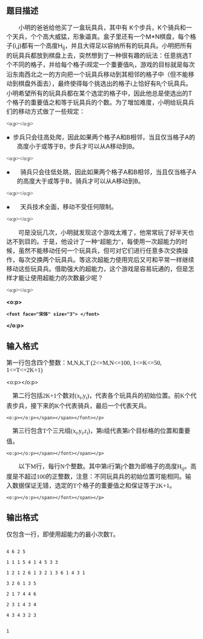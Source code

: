 ## 题目描述

<p class="MsoPlainText" style="margin: 0cm 0cm 0pt; text-indent: 24pt"><span style="font-size: 12pt; mso-bidi-font-size: 10.0pt; mso-ascii-font-family: 'Times New Roman'; mso-hansi-font-family: 'Times New Roman'"><font face="宋体">小明的爸爸给他买了一盒玩具兵，其中有</font></span><span lang="EN-US" style="font-size: 12pt; font-family: "Times New Roman"; mso-bidi-font-size: 10.0pt"> K</span><span style="font-size: 12pt; mso-bidi-font-size: 10.0pt; mso-ascii-font-family: 'Times New Roman'; mso-hansi-font-family: 'Times New Roman'"><font face="宋体">个步兵，</font></span><span lang="EN-US" style="font-size: 12pt; font-family: "Times New Roman"; mso-bidi-font-size: 10.0pt">K</span><span style="font-size: 12pt; mso-bidi-font-size: 10.0pt; mso-ascii-font-family: 'Times New Roman'; mso-hansi-font-family: 'Times New Roman'"><font face="宋体">个骑兵和一个天兵，个个高大威猛，形象逼真。盒子里还有一个</font></span><span lang="EN-US" style="font-size: 12pt; font-family: "Times New Roman"; mso-bidi-font-size: 10.0pt">M*N</span><span style="font-size: 12pt; mso-bidi-font-size: 10.0pt; mso-ascii-font-family: 'Times New Roman'; mso-hansi-font-family: 'Times New Roman'"><font face="宋体">棋盘，每个格子</font></span><span lang="EN-US" style="font-size: 12pt; font-family: "Times New Roman"; mso-bidi-font-size: 10.0pt">(i,j)</span><span style="font-size: 12pt; mso-bidi-font-size: 10.0pt; mso-ascii-font-family: 'Times New Roman'; mso-hansi-font-family: 'Times New Roman'"><font face="宋体">都有一个高度</font></span><span lang="EN-US" style="font-size: 12pt; font-family: "Times New Roman"; mso-bidi-font-size: 10.0pt">H<sub>ij</sub></span><span style="font-size: 12pt; mso-bidi-font-size: 10.0pt; mso-ascii-font-family: 'Times New Roman'; mso-hansi-font-family: 'Times New Roman'"><font face="宋体">，并且大得足以容纳所有的玩具兵。小明把所有的玩具兵都放到棋盘上去，突然想到了一种很有趣的玩法：任意挑选</font></span><span lang="EN-US" style="font-size: 12pt; font-family: "Times New Roman"; mso-bidi-font-size: 10.0pt">T</span><span style="font-size: 12pt; mso-bidi-font-size: 10.0pt; mso-ascii-font-family: 'Times New Roman'; mso-hansi-font-family: 'Times New Roman'"><font face="宋体">个不同的格子，并给每个格子</font></span><span lang="EN-US" style="font-size: 12pt; font-family: "Times New Roman"; mso-bidi-font-size: 10.0pt">i</span><span style="font-size: 12pt; mso-bidi-font-size: 10.0pt; mso-ascii-font-family: 'Times New Roman'; mso-hansi-font-family: 'Times New Roman'"><font face="宋体">规定一个重要值</font></span><span lang="EN-US" style="font-size: 12pt; font-family: "Times New Roman"; mso-bidi-font-size: 10.0pt">R<sub>i­­</sub></span><span style="font-size: 12pt; mso-bidi-font-size: 10.0pt; mso-ascii-font-family: 'Times New Roman'; mso-hansi-font-family: 'Times New Roman'"><font face="宋体">，游戏的目标就是每次沿东南西北之一的方向把一个玩具兵移动到其相邻的格子中（但不能移动到棋盘外面去），最终使得每个挑选出的格子</font></span><span lang="EN-US" style="font-size: 12pt; font-family: "Times New Roman"; mso-bidi-font-size: 10.0pt">i</span><span style="font-size: 12pt; mso-bidi-font-size: 10.0pt; mso-ascii-font-family: 'Times New Roman'; mso-hansi-font-family: 'Times New Roman'"><font face="宋体">上恰好有</font></span><span lang="EN-US" style="font-size: 12pt; font-family: "Times New Roman"; mso-bidi-font-size: 10.0pt">R<sub>i</sub></span><span style="font-size: 12pt; mso-bidi-font-size: 10.0pt; mso-ascii-font-family: 'Times New Roman'; mso-hansi-font-family: 'Times New Roman'"><font face="宋体">个玩具兵。小明希望所有的玩具兵都在某个选定的格子中，因此他总是使选出的</font></span><span lang="EN-US" style="font-size: 12pt; font-family: "Times New Roman"; mso-bidi-font-size: 10.0pt">T</span><font face="宋体"><span style="font-size: 12pt; mso-bidi-font-size: 10.0pt; mso-ascii-font-family: 'Times New Roman'; mso-hansi-font-family: 'Times New Roman'">个格子的重要值之和等于玩具兵的个数。为了增加难度，小明给玩具兵们的移动方式做了一些规定：</span><span lang="EN-US" style="font-size: 12pt; font-family: "Times New Roman"; mso-bidi-font-size: 10.0pt">
   <o:p></o:p></span></font></p> 
<p class="MsoPlainText" style="margin: 0cm 0cm 0pt 21pt; text-indent: -21pt"><font face="宋体"><span style="font-size: 12pt; mso-bidi-font-size: 10.0pt; mso-hansi-font-family: 'Times New Roman'">●<span lang="EN-US"><span style="mso-spacerun: yes">  </span></span></span><span style="font-size: 12pt; mso-bidi-font-size: 10.0pt; mso-ascii-font-family: 'Times New Roman'; mso-hansi-font-family: 'Times New Roman'">步兵只会往高处爬，因此如果两个格子</span></font><span lang="EN-US" style="font-size: 12pt; font-family: "Times New Roman"; mso-bidi-font-size: 10.0pt">A</span><span style="font-size: 12pt; mso-bidi-font-size: 10.0pt; mso-ascii-font-family: 'Times New Roman'; mso-hansi-font-family: 'Times New Roman'"><font face="宋体">和</font></span><span lang="EN-US" style="font-size: 12pt; font-family: "Times New Roman"; mso-bidi-font-size: 10.0pt">B</span><span style="font-size: 12pt; mso-bidi-font-size: 10.0pt; mso-ascii-font-family: 'Times New Roman'; mso-hansi-font-family: 'Times New Roman'"><font face="宋体">相邻，当且仅当格子</font></span><span lang="EN-US" style="font-size: 12pt; font-family: "Times New Roman"; mso-bidi-font-size: 10.0pt">A</span><span style="font-size: 12pt; mso-bidi-font-size: 10.0pt; mso-ascii-font-family: 'Times New Roman'; mso-hansi-font-family: 'Times New Roman'"><font face="宋体">的高度小于或等于</font></span><span lang="EN-US" style="font-size: 12pt; font-family: "Times New Roman"; mso-bidi-font-size: 10.0pt">B</span><span style="font-size: 12pt; mso-bidi-font-size: 10.0pt; mso-ascii-font-family: 'Times New Roman'; mso-hansi-font-family: 'Times New Roman'"><font face="宋体">，步兵才可以从</font></span><span lang="EN-US" style="font-size: 12pt; font-family: "Times New Roman"; mso-bidi-font-size: 10.0pt">A</span><span style="font-size: 12pt; mso-bidi-font-size: 10.0pt; mso-ascii-font-family: 'Times New Roman'; mso-hansi-font-family: 'Times New Roman'"><font face="宋体">移动到</font></span><span lang="EN-US" style="font-size: 12pt; font-family: "Times New Roman"; mso-bidi-font-size: 10.0pt">B</span><font face="宋体"><span style="font-size: 12pt; mso-bidi-font-size: 10.0pt; mso-ascii-font-family: 'Times New Roman'; mso-hansi-font-family: 'Times New Roman'">。</span><span lang="EN-US" style="font-size: 12pt; font-family: "Times New Roman"; mso-bidi-font-size: 10.0pt">
   <o:p></o:p></span></font></p> 
<p class="MsoPlainText" style="margin: 0cm 0cm 0pt 21pt; text-indent: -21pt; mso-list: l0 level1 lfo1; tab-stops: list 21.0pt"><span lang="EN-US" style="font-size: 12pt; mso-bidi-font-size: 10.0pt; mso-hansi-font-family: 'Times New Roman'; mso-bidi-font-family: 宋体"><span style="mso-list: Ignore"><font face="宋体">●</font><span style="font: 7pt "Times New Roman"">      </span></span></span><span style="font-size: 12pt; mso-bidi-font-size: 10.0pt; mso-ascii-font-family: 'Times New Roman'; mso-hansi-font-family: 'Times New Roman'"><font face="宋体">骑兵只会往低处跳，因此如果两个格子</font></span><span lang="EN-US" style="font-size: 12pt; font-family: "Times New Roman"; mso-bidi-font-size: 10.0pt">A</span><span style="font-size: 12pt; mso-bidi-font-size: 10.0pt; mso-ascii-font-family: 'Times New Roman'; mso-hansi-font-family: 'Times New Roman'"><font face="宋体">和</font></span><span lang="EN-US" style="font-size: 12pt; font-family: "Times New Roman"; mso-bidi-font-size: 10.0pt">B</span><span style="font-size: 12pt; mso-bidi-font-size: 10.0pt; mso-ascii-font-family: 'Times New Roman'; mso-hansi-font-family: 'Times New Roman'"><font face="宋体">相邻，当且仅当格子</font></span><span lang="EN-US" style="font-size: 12pt; font-family: "Times New Roman"; mso-bidi-font-size: 10.0pt">A</span><span style="font-size: 12pt; mso-bidi-font-size: 10.0pt; mso-ascii-font-family: 'Times New Roman'; mso-hansi-font-family: 'Times New Roman'"><font face="宋体">的高度大于或等于</font></span><span lang="EN-US" style="font-size: 12pt; font-family: "Times New Roman"; mso-bidi-font-size: 10.0pt">B</span><span style="font-size: 12pt; mso-bidi-font-size: 10.0pt; mso-ascii-font-family: 'Times New Roman'; mso-hansi-font-family: 'Times New Roman'"><font face="宋体">，骑兵才可以从</font></span><span lang="EN-US" style="font-size: 12pt; font-family: "Times New Roman"; mso-bidi-font-size: 10.0pt">A</span><span style="font-size: 12pt; mso-bidi-font-size: 10.0pt; mso-ascii-font-family: 'Times New Roman'; mso-hansi-font-family: 'Times New Roman'"><font face="宋体">移动到</font></span><span lang="EN-US" style="font-size: 12pt; font-family: "Times New Roman"; mso-bidi-font-size: 10.0pt">B</span><font face="宋体"><span style="font-size: 12pt; mso-bidi-font-size: 10.0pt; mso-ascii-font-family: 'Times New Roman'; mso-hansi-font-family: 'Times New Roman'">。</span><span lang="EN-US" style="font-size: 12pt; font-family: "Times New Roman"; mso-bidi-font-size: 10.0pt">
   <o:p></o:p></span></font></p> 
<p class="MsoPlainText" style="margin: 0cm 0cm 0pt 21pt; text-indent: -21pt; mso-list: l0 level1 lfo1; tab-stops: list 21.0pt"><span lang="EN-US" style="font-size: 12pt; mso-bidi-font-size: 10.0pt; mso-hansi-font-family: 'Times New Roman'; mso-bidi-font-family: 宋体"><span style="mso-list: Ignore"><font face="宋体">●</font><span style="font: 7pt "Times New Roman"">      </span></span></span><font face="宋体"><span style="font-size: 12pt; mso-bidi-font-size: 10.0pt; mso-ascii-font-family: 'Times New Roman'; mso-hansi-font-family: 'Times New Roman'">天兵技术全面，移动不受任何限制。</span><span lang="EN-US" style="font-size: 12pt; font-family: "Times New Roman"; mso-bidi-font-size: 10.0pt">
   <o:p></o:p></span></font></p> 
<p class="MsoPlainText" style="margin: 0cm 0cm 0pt"><span lang="EN-US" style="font-size: 12pt; font-family: "Times New Roman"; mso-bidi-font-size: 10.0pt"><span style="mso-spacerun: yes">       </span></span><font face="宋体"><span style="font-size: 12pt; mso-bidi-font-size: 10.0pt; mso-ascii-font-family: 'Times New Roman'; mso-hansi-font-family: 'Times New Roman'">可是没玩几次，小明就发现这个</span><span style="font-size: 12pt; mso-bidi-font-size: 10.0pt">游戏太难了，他常常玩了好半天也达不到目的。于是，他设计了一种“超能力”，</span><span style="font-size: 12pt; mso-bidi-font-size: 10.0pt; mso-ascii-font-family: 'Times New Roman'; mso-hansi-font-family: 'Times New Roman'">每使用一次超能力的时候，虽然不能移动任何一个玩具兵，但可对它们进行任意多次交换操作，每次交换两个玩具兵。等这次超能力使用完后又可和平常一样继续移动这些玩具兵。借助强大的超能力，这个游戏是容易玩通的，但是怎样才能让使用超能力的次数最少呢？</span><span lang="EN-US" style="font-size: 12pt; font-family: "Times New Roman"; mso-bidi-font-size: 10.0pt">
   <o:p></o:p></span></font></p> 
<p class="MsoPlainText" style="margin: 0cm 0cm 0pt"><b style="mso-bidi-font-weight: normal"><span lang="EN-US">
   <o:p>
    <font face="宋体" size="3"> </font>
   </o:p></span></b></p> 
<p></p>

## 输入格式

<p class="MsoPlainText" align="left" style="margin: 0cm 0cm 0pt; text-align: left"><span style="font-size: 12pt; mso-bidi-font-size: 10.0pt"><font face="宋体">第一行包含四个整数：</font></span><span lang="EN-US" style="font-size: 12pt; font-family: 'Times New Roman'; mso-bidi-font-size: 10.0pt">M,N,K,T (2<=M,N<=100, 1<=K<=50, 1<=T<=2K+1)</span><span lang="EN-US" style="font-size: 12pt; mso-bidi-font-size: 10.0pt">
  <o:p></o:p></span></p> 
<p class="MsoPlainText" style="margin: 0cm 0cm 0pt"><font face="宋体"><span lang="EN-US" style="font-size: 12pt; mso-bidi-font-size: 10.0pt"><span style="mso-spacerun: yes">    </span></span><span style="font-size: 12pt; mso-bidi-font-size: 10.0pt">第二行包括</span></font><span lang="EN-US" style="font-size: 12pt; font-family: 'Times New Roman'; mso-bidi-font-size: 10.0pt">2K+1</span><span style="font-size: 12pt; mso-bidi-font-size: 10.0pt"><font face="宋体">个数对</font></span><span lang="EN-US" style="font-size: 12pt; font-family: 'Times New Roman'; mso-bidi-font-size: 10.0pt">(x<sub>i</sub>,y<sub>i</sub>)</span><span style="font-size: 12pt; mso-bidi-font-size: 10.0pt"><font face="宋体">，代表各个玩具兵的初始位置。前</font></span><span lang="EN-US" style="font-size: 12pt; font-family: 'Times New Roman'; mso-bidi-font-size: 10.0pt">K</span><font face="宋体"><span style="font-size: 12pt; mso-bidi-font-size: 10.0pt">个代表</span><span style="font-size: 12pt; mso-bidi-font-size: 10.0pt; mso-ascii-font-family: 'Times New Roman'; mso-hansi-font-family: 'Times New Roman'">步</span><span style="font-size: 12pt; mso-bidi-font-size: 10.0pt">兵，接下来的</span></font><span lang="EN-US" style="font-size: 12pt; font-family: 'Times New Roman'; mso-bidi-font-size: 10.0pt">K</span><font face="宋体"><span style="font-size: 12pt; mso-bidi-font-size: 10.0pt">个代表</span><span style="font-size: 12pt; mso-bidi-font-size: 10.0pt; mso-ascii-font-family: 'Times New Roman'; mso-hansi-font-family: 'Times New Roman'">骑兵</span><span style="font-size: 12pt; mso-bidi-font-size: 10.0pt">，最后一个代表</span><span style="font-size: 12pt; mso-bidi-font-size: 10.0pt; mso-ascii-font-family: 'Times New Roman'; mso-hansi-font-family: 'Times New Roman'">天</span><span style="font-size: 12pt; mso-bidi-font-size: 10.0pt">兵。<span lang="EN-US">
    <o:p></o:p></span></span></font></p> 
<p class="MsoPlainText" style="margin: 0cm 0cm 0pt"><font face="宋体"><span lang="EN-US" style="font-size: 12pt; mso-bidi-font-size: 10.0pt"><span style="mso-spacerun: yes">    </span></span><span style="font-size: 12pt; mso-bidi-font-size: 10.0pt">第三行包含</span></font><span lang="EN-US" style="font-size: 12pt; font-family: 'Times New Roman'; mso-bidi-font-size: 10.0pt">T</span><span style="font-size: 12pt; mso-bidi-font-size: 10.0pt"><font face="宋体">个三元组</font></span><span lang="EN-US" style="font-size: 12pt; font-family: 'Times New Roman'; mso-bidi-font-size: 10.0pt">(x<sub>i</sub>,y<sub>i</sub>,r<sub>i</sub>)</span><span style="font-size: 12pt; mso-bidi-font-size: 10.0pt"><font face="宋体">，第</font></span><span lang="EN-US" style="font-size: 12pt; font-family: 'Times New Roman'; mso-bidi-font-size: 10.0pt">i</span><span style="font-size: 12pt; mso-bidi-font-size: 10.0pt"><font face="宋体">组代表第</font></span><span lang="EN-US" style="font-size: 12pt; font-family: 'Times New Roman'; mso-bidi-font-size: 10.0pt">i</span><span style="font-size: 12pt; mso-bidi-font-size: 10.0pt"><font face="宋体">个目标格的位置和重要值。<span lang="EN-US">
    <o:p></o:p></span></font></span></p> 
<p class="MsoPlainText" style="margin: 0cm 0cm 0pt"><span lang="EN-US" style="font-size: 12pt; font-family: 'Times New Roman'; mso-bidi-font-size: 10.0pt"><span style="mso-spacerun: yes">        </span></span><span style="font-size: 12pt; mso-bidi-font-size: 10.0pt; mso-ascii-font-family: 'Times New Roman'; mso-hansi-font-family: 'Times New Roman'"><font face="宋体">以下</font></span><span lang="EN-US" style="font-size: 12pt; font-family: 'Times New Roman'; mso-bidi-font-size: 10.0pt">M</span><span style="font-size: 12pt; mso-bidi-font-size: 10.0pt; mso-ascii-font-family: 'Times New Roman'; mso-hansi-font-family: 'Times New Roman'"><font face="宋体">行，每行</font></span><span lang="EN-US" style="font-size: 12pt; font-family: 'Times New Roman'; mso-bidi-font-size: 10.0pt">N</span><span style="font-size: 12pt; mso-bidi-font-size: 10.0pt; mso-ascii-font-family: 'Times New Roman'; mso-hansi-font-family: 'Times New Roman'"><font face="宋体">个整数。其中第</font></span><span lang="EN-US" style="font-size: 12pt; font-family: 'Times New Roman'; mso-bidi-font-size: 10.0pt">i</span><span style="font-size: 12pt; mso-bidi-font-size: 10.0pt; mso-ascii-font-family: 'Times New Roman'; mso-hansi-font-family: 'Times New Roman'"><font face="宋体">行第</font></span><span lang="EN-US" style="font-size: 12pt; font-family: 'Times New Roman'; mso-bidi-font-size: 10.0pt">j</span><span style="font-size: 12pt; mso-bidi-font-size: 10.0pt; mso-ascii-font-family: 'Times New Roman'; mso-hansi-font-family: 'Times New Roman'"><font face="宋体">个数为即格子的高度</font></span><span lang="EN-US" style="font-size: 12pt; font-family: 'Times New Roman'; mso-bidi-font-size: 10.0pt">H<sub>ij</sub></span><span style="font-size: 12pt; mso-bidi-font-size: 10.0pt; mso-ascii-font-family: 'Times New Roman'; mso-hansi-font-family: 'Times New Roman'"><font face="宋体">。高度是不超过</font></span><span lang="EN-US" style="font-size: 12pt; font-family: 'Times New Roman'; mso-bidi-font-size: 10.0pt">100</span><span style="font-size: 12pt; mso-bidi-font-size: 10.0pt; mso-ascii-font-family: 'Times New Roman'; mso-hansi-font-family: 'Times New Roman'"><font face="宋体">的正整数，注意：不同玩具兵的初始位置可能相同。输入数据保证无错，选定的</font></span><span lang="EN-US" style="font-size: 12pt; font-family: 'Times New Roman'; mso-bidi-font-size: 10.0pt">T</span><span style="font-size: 12pt; mso-bidi-font-size: 10.0pt; mso-ascii-font-family: 'Times New Roman'; mso-hansi-font-family: 'Times New Roman'"><font face="宋体">个格子的重要值之和保证等于</font></span><span lang="EN-US" style="font-size: 12pt; font-family: 'Times New Roman'; mso-bidi-font-size: 10.0pt">2K+1</span><font face="宋体"><span style="font-size: 12pt; mso-bidi-font-size: 10.0pt; mso-ascii-font-family: 'Times New Roman'; mso-hansi-font-family: 'Times New Roman'">。</span></font></p> 
<p class="MsoPlainText" style="margin: 0cm 0cm 0pt"><span style="font-size: 12pt; mso-bidi-font-size: 10.0pt"><font face="宋体"><span lang="EN-US">
    <o:p></o:p></span></font></span></p>

## 输出格式

<p class="MsoPlainText" style="margin: 0cm 0cm 0pt"><span style="font-size: 12pt; mso-bidi-font-size: 10.0pt"><font face="宋体">仅包含一行，即使用超能力的最小次数</font></span><span lang="EN-US" style="font-size: 12pt; font-family: 'Times New Roman'; mso-bidi-font-size: 10.0pt">T</span><span style="font-size: 12pt; mso-bidi-font-size: 10.0pt"><font face="宋体">。</font></span></p>

```input1
4 6 2 5
1 1 1 5 4 1 4 5 3 3
1 2 1 2 6 1 3 2 1 3 6 1 4 3 1
3 2 6 1 3 5
2 1 7 4 4 6
2 3 1 4 3 4
4 3 4 3 2 3
```
```output1
1
```
